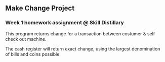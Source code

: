 
## Make Change Project
### Week 1 homework assignment @ Skill Distillary

This program returns change for a transaction between costumer & self check out machine.

The cash register will return exact change, using the largest denomination of bills and coins possible.

